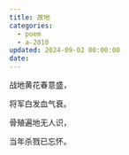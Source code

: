 ```yaml
---
title: 故地
categories:
  - poem
  - a-2010
updated: 2024-09-02 00:00:00
date:
---
```


战地黄花春意盛，

将军白发血气衰。

骨殖遍地无人识，

当年杀戮已忘怀。
